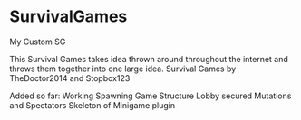 SurvivalGames
=============

My Custom SG

This Survival Games takes idea thrown around throughout the internet and throws them together into one large idea. 
Survival Games by TheDoctor2014 and Stopbox123

Added so far:
Working Spawning
Game Structure
Lobby secured
Mutations and Spectators
Skeleton of Minigame plugin 
